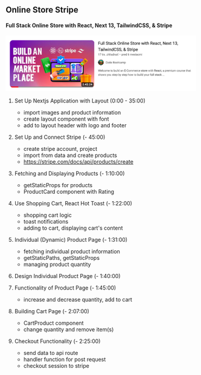 ## Online Store Stripe

#### Full Stack Online Store with React, Next 13, TailwindCSS, & Stripe

[![Full Stack Online Store with React, Next 13, TailwindCSS, & Stripe](/public/tutorial-image.png 'Tutorial Image')](https://www.youtube.com/watch?v=p_q8gy_jmP8)



1. Set Up Nextjs Application with Layout (0:00 - 35:00)
	- import images and product information
	- create layout component with font
	- add to layout header with logo and footer

2. Set Up and Connect Stripe (- 45:00)
	- create stripe account, project
	- import from data and create products
	- https://stripe.com/docs/api/products/create 

3. Fetching and Displaying Products (- 1:10:00)
	- getStaticProps for products
	- ProductCard component with Rating

4. Use Shopping Cart, React Hot Toast (- 1:22:00)
	- shopping cart logic
	- toast notifications
	- adding to cart, displaying cart's content 

5. Individual (Dynamic) Product Page (- 1:31:00)
	- fetching individual product information
	- getStaticPaths, getStaticProps
	- managing product quantity

6. Design Individual Product Page (- 1:40:00)

7. Functionality of Product Page (- 1:45:00) 
	- increase and decrease quantity, add to cart

8. Building Cart Page (- 2:07:00)
	- CartProduct component
	- change quantity and remove item(s)

9. Checkout Functionality (- 2:25:00)
	- send data to api route
	- handler function for post request 
	- checkout session to stripe